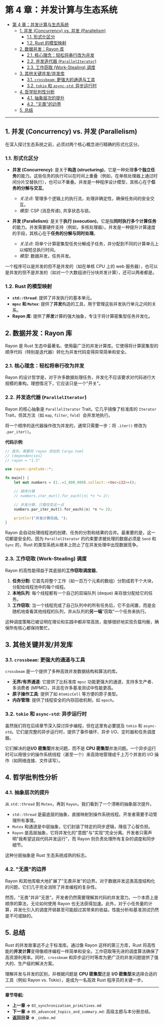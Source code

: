# 第 4 章：并发计算与生态系统

- [第 4 章：并发计算与生态系统](#第-4-章并发计算与生态系统)
  - [1. 并发 (Concurrency) vs. 并发 (Parallelism)](#1-并发-concurrency-vs-并发-parallelism)
    - [1.1. 形式化区分](#11-形式化区分)
    - [1.2. Rust 的模型映射](#12-rust-的模型映射)
  - [2. 数据并发：Rayon 库](#2-数据并发rayon-库)
    - [2.1. 核心理念：轻松将串行改为并发](#21-核心理念轻松将串行改为并发)
    - [2.2. 并发迭代器 (`ParallelIterator`)](#22-并发迭代器-paralleliterator)
    - [2.3. 工作窃取 (Work-Stealing) 调度](#23-工作窃取-work-stealing-调度)
  - [3. 其他关键并发/并发库](#3-其他关键并发并发库)
    - [3.1. `crossbeam`: 更强大的通道与工具](#31-crossbeam-更强大的通道与工具)
    - [3.2. `tokio` 和 `async-std`: 异步运行时](#32-tokio-和-async-std-异步运行时)
  - [4. 哲学批判性分析](#4-哲学批判性分析)
    - [4.1. 抽象层次的提升](#41-抽象层次的提升)
    - [4.2. "无畏"的边界](#42-无畏的边界)
  - [5. 总结](#5-总结)

---

## 1. 并发 (Concurrency) vs. 并发 (Parallelism)

在深入探讨生态系统之前，必须对两个核心概念进行精确的形式化区分。

### 1.1. 形式化区分

- **并发 (Concurrency)**: 是关于**构造 (structuring)**。它是一种处理**多个独立任务**的能力。这些任务的执行可以在时间上重叠（例如，在单核处理器上通过时间分片交替执行），也可以不重叠。并发是一种程序设计模型，其核心在于**任务的分解与交互**。
  - *关注点*: 管理多个逻辑上的执行流，处理非确定性，确保任务间的安全交互。
  - *模型*: CSP (消息传递), 共享状态与锁。

- **并发 (Parallelism)**: 是关于**执行 (execution)**。它是指**同时执行多个计算任务**的能力。并发需要硬件支持（例如，多核处理器）。并发是一种提升计算速度的手段，其核心在于**任务的分解与同时处理**。
  - *关注点*: 将单个计算密集型任务分解成子任务，并分配到不同的计算单元上以缩短总执行时间。
  - *模型*: 数据并发，任务并发。

一个程序可以是并发的但不是并发的（如在单核 CPU 上的 web 服务器），也可以是并发的但不是并发的（如对一个大数组进行分块并发计算），还可以两者都是。

### 1.2. Rust 的模型映射

- **`std::thread`**: 提供了并发执行的基本单元。
- **`mpsc` 和 `Mutex`**: 提供了**并发**构造的工具，用于管理这些并发执行单元之间的关系。
- **Rayon 库**: 提供了**并发**计算的强大抽象，专注于将计算密集型任务并发化。

## 2. 数据并发：Rayon 库

Rayon 是 Rust 生态中最著名、使用最广泛的并发计算库。它使得将计算密集型的顺序代码（特别是迭代器）转化为并发代码变得异常简单和安全。

### 2.1. 核心理念：轻松将串行改为并发

Rayon 的设计哲学是，对于许多数据处理任务，并发化不应该要求对代码进行大规模的重构。理想情况下，它应该只是一个"开关"。

### 2.2. 并发迭代器 (`ParallelIterator`)

Rayon 的核心抽象是 `ParallelIterator` Trait。它几乎镜像了标准库的 `Iterator` Trait，但其方法（如 `map`, `filter`, `fold`）会并发地执行。

将一个顺序的迭代器操作改为并发的，通常只需要一步：将 `.iter()` 修改为 `.par_iter()`。

**代码示例**:

```rust
// 首先，需要将 rayon 添加到 Cargo.toml
// [dependencies]
// rayon = "1.5"

use rayon::prelude::*;

fn main() {
    let mut numbers = (1..=1_000_000).collect::<Vec<i32>>();

    // 顺序计算
    // numbers.iter_mut().for_each(|n| *n *= 2);

    // 并发计算，只需改变这一点
    numbers.par_iter_mut().for_each(|n| *n *= 2);

    println!("并发计算完成。");
}
```

Rayon 会自动处理线程池的创建、任务的分割和结果的合并。最重要的是，这一切都是安全的。因为 `ParallelIterator` 的约束要求被处理的数据必须是 `Send` 和 `Sync` 的，Rust 的类型系统从根本上防止了在并发处理中出现数据竞争。

### 2.3. 工作窃取 (Work-Stealing) 调度

Rayon 的高性能得益于其底层的**工作窃取调度器**。

1. **任务分割**: 它首先将整个工作（如一百万个元素的数组）分割成若干个大块，分配给线程池中的每个线程。
2. **本地队列**: 每个线程都有一个自己的双端队列 (deque) 来存放分配给它的任务。
3. **工作窃取**: 当一个线程完成了自己队列中的所有任务后，它不会闲置，而是会随机地查看其他线程的队列，并从队列的**另一端**"窃取"一个任务来执行。

这种调度策略已被证明在理论和实践中都非常高效，能够很好地实现负载均衡，确保所有核心都保持繁忙。

## 3. 其他关键并发/并发库

### 3.1. `crossbeam`: 更强大的通道与工具

`crossbeam` 是一个提供了多种高效并发数据结构和算法的库。

- **无界/有界通道**: 它提供了比标准库 `mpsc` 功能更强大的通道，支持多生产者、多消费者 (MPMC)，并且在许多基准测试中性能更高。
- **原子操作工具**: 提供了如 `AtomicCell` 等方便的原子类型。
- **内存管理**: 提供了线程安全的内存回收机制，如 `epoch`。

### 3.2. `tokio` 和 `async-std`: 异步运行时

虽然我们将在后续章节深入探讨异步编程，但在这里有必要提及 `tokio` 和 `async-std`。它们是完整的异步运行时，提供了事件循环、异步 I/O、定时器和任务调度器。

它们解决的是**I/O 密集型**并发问题，而不是 **CPU 密集型**并发问题。一个异步运行时可以用很少的操作系统线程（甚至一个）来高效地管理成千上万个并发的 I/O 操作（如网络连接、文件读写）。

## 4. 哲学批判性分析

### 4.1. 抽象层次的提升

从 `std::thread` 到 `Mutex`，再到 `Rayon`，我们看到了一个清晰的抽象层次提升。

- `std::thread` 是最底层的抽象，直接映射到操作系统线程。开发者需要手动管理所有事情。
- `Mutex` 和通道是中层抽象，它们封装了特定的同步逻辑，降低了心智负担。
- `Rayon` 是高层抽象，它将并发化的"意图"与"实现"完全分离。开发者只需声明"我希望这段代码并发运行"，而 Rayon 则负责处理所有复杂的调度和同步细节。

这种分层抽象是 Rust 生态系统成熟的标志。

### 4.2. "无畏"的边界

Rayon 和其他库极大地扩展了"无畏并发"的边界。对于数据并发这类高度结构化的问题，它们几乎完全消除了并发编程的复杂性。

然而，"无畏"并非"无思"。开发者仍然需要理解其代码的并发潜力。一个本质上是顺序的算法，无论如何使用 Rayon 也无法获得加速。此外，对于小任务量的计算，并发化引入的调度开销甚至可能超过其带来的收益。性能分析和基准测试仍然是不可或缺的。

## 5. 总结

Rust 的并发故事远不止于标准库。通过像 Rayon 这样的第三方库，Rust 将高性能的**并发计算**变得像顺序编程一样简单和安全。工作窃取等先进的调度算法确保了高资源利用率。同时，`crossbeam` 和异步运行时等库为更广泛的并发问题提供了强大的、生产级的解决方案。

理解并发与并发的区别，并根据问题是 **CPU 密集型**还是 **I/O 密集型**来选择合适的工具（例如 Rayon vs. Tokio），是成为一名高效 Rust 程序员的关键一步。

---
**章节导航:**

- **上一章 ->** `03_synchronization_primitives.md`
- **下一章 ->** `05_advanced_topics_and_summary.md`: 高级主题与本分册总结。
- **返回目录 ->** `_index.md`
